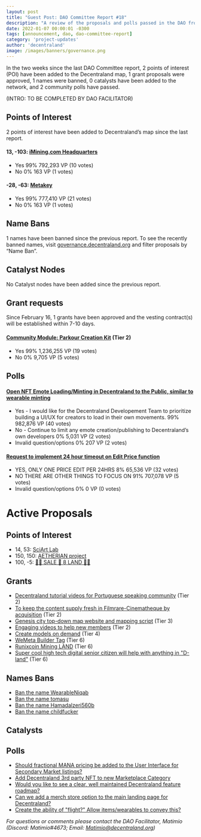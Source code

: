 ```yaml
---
layout: post
title: "Guest Post: DAO Committee Report #18"
description: "A review of the proposals and polls passed in the DAO from February 16 through February 28".
date: 2022-01-07 00:00:01 -0300
tags: [announcement, dao, dao-committee-report]
category: 'project-updates'
author: 'decentraland'
image: /images/banners/governance.png
---
```


In the two weeks since the last DAO Committee report, 2 points of interest (POI) have been added to the Decentraland map, 1 grant proposals were approved, 1 names were banned, 0 catalysts have been added to the network, and 2 community polls have passed.

(INTRO: TO BE COMPLETED BY DAO FACILITATOR)


## Points of Interest
2 points of interest have been added to Decentraland’s map since the last report.


#### 13, -103: [iMining.com Headquarters](https://governance.decentraland.org/proposal/?id=7e105d90-8add-11ec-b2d8-691324a163a7)

* Yes 99% 792,293 VP (10 votes)
* No 0% 163 VP (1 votes)


#### -28, -63: [Metakey](https://governance.decentraland.org/proposal/?id=50dcbf30-8ac4-11ec-b2d8-691324a163a7)

* Yes 99% 777,410 VP (21 votes)
* No 0% 163 VP (1 votes)


## Name Bans

1 names have been banned since the previous report. To see the recently banned names, visit [governance.decentraland.org](https://governance.decentraland.org/) and filter proposals by “Name Ban”.

## Catalyst Nodes
No Catalyst nodes have been added since the previous report.


## Grant requests
Since February 16, 1 grants have been approved and the vesting contract(s) will be established within 7-10 days.


#### [Community Module: Parkour Creation Kit](https://governance.decentraland.org/proposal/?id=5701b9c0-8d25-11ec-b2d8-691324a163a7) (Tier 2)

* Yes 99% 1,236,255 VP (19 votes)
* No 0% 9,705 VP (5 votes)


## Polls

#### [Open NFT Emote Loading/Minting in Decentraland to the Public, similar to wearable minting](https://governance.decentraland.org/proposal/?id=6862f830-9051-11ec-831d-95af4f79cd2a)

* Yes - I would like for the Decentraland Developement Team to prioritize building a UI/UX for creators to load in their own movements.  99% 982,876 VP (40 votes)
* No - Continue to limit any emote creation/publishing to Decentraland’s own developers 0% 5,031 VP (2 votes)
* Invalid question/options 0% 207 VP (2 votes)


#### [Request to implement 24 hour timeout on Edit Price function](https://governance.decentraland.org/proposal/?id=2c45c460-8f78-11ec-9794-c9ea21a9ed8f)

* YES, ONLY ONE PRICE EDIT PER 24HRS 8% 65,536 VP (32 votes)
* NO THERE ARE OTHER THINGS TO FOCUS ON 91% 707,078 VP (5 votes)
* Invalid question/options 0% 0 VP (0 votes)



# Active Proposals

## Points of Interest

* 14, 53: [SciArt Lab](https://governance.decentraland.org/proposal/?id=0140c150-933a-11ec-831d-95af4f79cd2a)
* 150, 150: [AETHERIAN project](https://governance.decentraland.org/proposal/?id=a2dcf940-925c-11ec-831d-95af4f79cd2a)
* 100, -5: [👨‍🔧 SALE 🤝 8 LAND 👩‍⚖️](https://governance.decentraland.org/proposal/?id=a080dd40-920e-11ec-831d-95af4f79cd2a)

## Grants

* [Decentraland tutorial videos for Portuguese speaking community](https://governance.decentraland.org/proposal/?id=38c72150-9286-11ec-831d-95af4f79cd2a) (Tier 2)
* [To keep the content supply fresh in Filmrare-Cinematheque by acquisition](https://governance.decentraland.org/proposal/?id=20fa0450-9067-11ec-831d-95af4f79cd2a) (Tier 2)
* [Genesis city top-down map website and mapping script](https://governance.decentraland.org/proposal/?id=b8219300-900f-11ec-9794-c9ea21a9ed8f) (Tier 3)
* [Engaging videos to help new members](https://governance.decentraland.org/proposal/?id=b70900e0-8f7c-11ec-9794-c9ea21a9ed8f) (Tier 2)
* [Create models on demand](https://governance.decentraland.org/proposal/?id=61b1fce0-8f46-11ec-9794-c9ea21a9ed8f) (Tier 4)
* [WeMeta Builder Tag](https://governance.decentraland.org/proposal/?id=5c5d12f0-8dea-11ec-9794-c9ea21a9ed8f) (Tier 6)
* [Runixcoin Mining LAND](https://governance.decentraland.org/proposal/?id=d7202560-8de8-11ec-9794-c9ea21a9ed8f) (Tier 6)
* [Super cool high tech digital senior citizen will help with anything in &#34;D-land&#34;](https://governance.decentraland.org/proposal/?id=853a7ed0-8a9b-11ec-b2d8-691324a163a7) (Tier 6)

## Names Bans

* [Ban the name WearableNiqab](https://governance.decentraland.org/proposal/?id=231ed1c0-9328-11ec-831d-95af4f79cd2a)
* [Ban the name tomasu](https://governance.decentraland.org/proposal/?id=509162d0-931e-11ec-831d-95af4f79cd2a)
* [Ban the name Hamadalzeri560b](https://governance.decentraland.org/proposal/?id=a3f2ff30-9182-11ec-831d-95af4f79cd2a)
* [Ban the name childfucker](https://governance.decentraland.org/proposal/?id=a4d0ff70-904b-11ec-831d-95af4f79cd2a)

## Catalysts


## Polls

* [Should fractional MANA pricing be added to the User Interface for Secondary Market listings?](https://governance.decentraland.org/proposal/?id=40bb3970-93dd-11ec-831d-95af4f79cd2a)
* [Add Decentraland 3rd party NFT to new Marketplace Category](https://governance.decentraland.org/proposal/?id=09fbd2a0-9383-11ec-831d-95af4f79cd2a)
* [Would you like to see a clear, well maintained Decentraland feature roadmap?](https://governance.decentraland.org/proposal/?id=885dbbb0-934a-11ec-831d-95af4f79cd2a)
* [Can we add a merch store option to the main landing page for Decentraland?](https://governance.decentraland.org/proposal/?id=c5798a00-9292-11ec-831d-95af4f79cd2a)
* [Create the ability of &#34;flight?&#34;  Allow items/wearables to convey this?](https://governance.decentraland.org/proposal/?id=402d0fe0-9240-11ec-831d-95af4f79cd2a)


*For questions or comments please contact the DAO Facilitator, Matimio (Discord: Matimio#4673; Email: [Matimio@decentraland.org](mailto:Matimio@decentraland.org))*